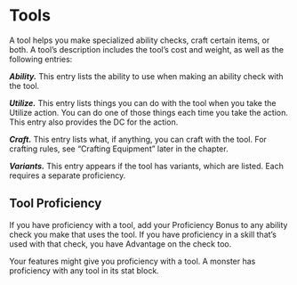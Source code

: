 # Tools

A tool helps you make specialized ability checks, craft certain items, or both. A tool’s description includes the tool’s cost and weight, as well as the following entries:

***Ability.*** This entry lists the ability to use when making an ability check with the tool.

***Utilize.*** This entry lists things you can do with the tool when you take the Utilize action. You can do one of those things each time you take the action. This entry also provides the DC for the action.

***Craft.*** This entry lists what, if anything, you can craft with the tool. For crafting rules, see “Crafting Equipment” later in the chapter.

***Variants.*** This entry appears if the tool has variants, which are listed. Each requires a separate proficiency.

## Tool Proficiency

If you have proficiency with a tool, add your Proficiency Bonus to any ability check you make that uses the tool. If you have proficiency in a skill that’s used with that check, you have Advantage on the check too.

Your features might give you proficiency with a tool. A monster has proficiency with any tool in its stat block.


